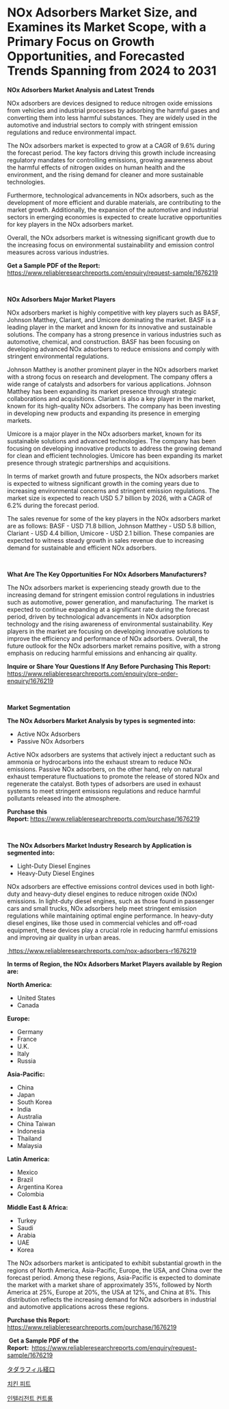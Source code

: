 <p><h1>NOx Adsorbers Market Size, and Examines its Market Scope, with a Primary Focus on Growth Opportunities, and Forecasted Trends Spanning from 2024 to 2031</h1></p><p><strong>NOx Adsorbers Market Analysis and Latest Trends</strong></p>
<p><p>NOx adsorbers are devices designed to reduce nitrogen oxide emissions from vehicles and industrial processes by adsorbing the harmful gases and converting them into less harmful substances. They are widely used in the automotive and industrial sectors to comply with stringent emission regulations and reduce environmental impact.</p><p>The NOx adsorbers market is expected to grow at a CAGR of 9.6% during the forecast period. The key factors driving this growth include increasing regulatory mandates for controlling emissions, growing awareness about the harmful effects of nitrogen oxides on human health and the environment, and the rising demand for cleaner and more sustainable technologies.</p><p>Furthermore, technological advancements in NOx adsorbers, such as the development of more efficient and durable materials, are contributing to the market growth. Additionally, the expansion of the automotive and industrial sectors in emerging economies is expected to create lucrative opportunities for key players in the NOx adsorbers market.</p><p>Overall, the NOx adsorbers market is witnessing significant growth due to the increasing focus on environmental sustainability and emission control measures across various industries.</p></p>
<p><strong>Get a Sample PDF of the Report:&nbsp;</strong> <a href="https://www.reliableresearchreports.com/enquiry/request-sample/1676219">https://www.reliableresearchreports.com/enquiry/request-sample/1676219</a></p>
<p>&nbsp;</p>
<p><strong>NOx Adsorbers Major Market Players</strong></p>
<p><p>NOx adsorbers market is highly competitive with key players such as BASF, Johnson Matthey, Clariant, and Umicore dominating the market. BASF is a leading player in the market and known for its innovative and sustainable solutions. The company has a strong presence in various industries such as automotive, chemical, and construction. BASF has been focusing on developing advanced NOx adsorbers to reduce emissions and comply with stringent environmental regulations.</p><p>Johnson Matthey is another prominent player in the NOx adsorbers market with a strong focus on research and development. The company offers a wide range of catalysts and adsorbers for various applications. Johnson Matthey has been expanding its market presence through strategic collaborations and acquisitions. Clariant is also a key player in the market, known for its high-quality NOx adsorbers. The company has been investing in developing new products and expanding its presence in emerging markets.</p><p>Umicore is a major player in the NOx adsorbers market, known for its sustainable solutions and advanced technologies. The company has been focusing on developing innovative products to address the growing demand for clean and efficient technologies. Umicore has been expanding its market presence through strategic partnerships and acquisitions.</p><p>In terms of market growth and future prospects, the NOx adsorbers market is expected to witness significant growth in the coming years due to increasing environmental concerns and stringent emission regulations. The market size is expected to reach USD 5.7 billion by 2026, with a CAGR of 6.2% during the forecast period.</p><p>The sales revenue for some of the key players in the NOx adsorbers market are as follows: BASF - USD 71.8 billion, Johnson Matthey - USD 5.8 billion, Clariant - USD 4.4 billion, Umicore - USD 2.1 billion. These companies are expected to witness steady growth in sales revenue due to increasing demand for sustainable and efficient NOx adsorbers.</p></p>
<p>&nbsp;</p>
<p><strong>What Are The Key Opportunities For NOx Adsorbers Manufacturers?</strong></p>
<p><p>The NOx adsorbers market is experiencing steady growth due to the increasing demand for stringent emission control regulations in industries such as automotive, power generation, and manufacturing. The market is expected to continue expanding at a significant rate during the forecast period, driven by technological advancements in NOx adsorption technology and the rising awareness of environmental sustainability. Key players in the market are focusing on developing innovative solutions to improve the efficiency and performance of NOx adsorbers. Overall, the future outlook for the NOx adsorbers market remains positive, with a strong emphasis on reducing harmful emissions and enhancing air quality.</p></p>
<p><strong>Inquire or Share Your Questions If Any Before Purchasing This Report:</strong> <a href="https://www.reliableresearchreports.com/enquiry/pre-order-enquiry/1676219">https://www.reliableresearchreports.com/enquiry/pre-order-enquiry/1676219</a></p>
<p>&nbsp;</p>
<p><strong>Market Segmentation</strong></p>
<p><strong>The NOx Adsorbers Market Analysis by types is segmented into:</strong></p>
<p><ul><li>Active NOx Adsorbers</li><li>Passive NOx Adsorbers</li></ul></p>
<p><p>Active NOx adsorbers are systems that actively inject a reductant such as ammonia or hydrocarbons into the exhaust stream to reduce NOx emissions. Passive NOx adsorbers, on the other hand, rely on natural exhaust temperature fluctuations to promote the release of stored NOx and regenerate the catalyst. Both types of adsorbers are used in exhaust systems to meet stringent emissions regulations and reduce harmful pollutants released into the atmosphere.</p></p>
<p><strong>Purchase this Report:&nbsp;</strong><a href="https://www.reliableresearchreports.com/purchase/1676219">https://www.reliableresearchreports.com/purchase/1676219</a></p>
<p>&nbsp;</p>
<p><strong>The NOx Adsorbers Market Industry Research by Application is segmented into:</strong></p>
<p><ul><li>Light-Duty Diesel Engines</li><li>Heavy-Duty Diesel Engines</li></ul></p>
<p><p>NOx adsorbers are effective emissions control devices used in both light-duty and heavy-duty diesel engines to reduce nitrogen oxide (NOx) emissions. In light-duty diesel engines, such as those found in passenger cars and small trucks, NOx adsorbers help meet stringent emission regulations while maintaining optimal engine performance. In heavy-duty diesel engines, like those used in commercial vehicles and off-road equipment, these devices play a crucial role in reducing harmful emissions and improving air quality in urban areas.</p></p>
<p><a href="https://www.reliableresearchreports.com/nox-adsorbers-r1676219">&nbsp;https://www.reliableresearchreports.com/nox-adsorbers-r1676219</a></p>
<p><strong>In terms of Region, the NOx Adsorbers Market Players available by Region are:</strong></p>
<p>
    <p> <strong> North America: </strong>
        <ul>
            <li>United States</li>
            <li>Canada</li>
        </ul>
        </p> 
    <p> <strong> Europe: </strong>
        <ul>
            <li>Germany</li>
            <li>France</li>
            <li>U.K.</li>
            <li>Italy</li>
            <li>Russia</li>
        </ul>
        </p> 
    <p> <strong> Asia-Pacific: </strong>
        <ul>
            <li>China</li>
            <li>Japan</li>
            <li>South Korea</li>
            <li>India</li>
            <li>Australia</li>
            <li>China Taiwan</li>
            <li>Indonesia</li>
            <li>Thailand</li>
            <li>Malaysia</li>
        </ul>
        </p> 
    <p> <strong> Latin America: </strong>
        <ul>
            <li>Mexico</li>
            <li>Brazil</li>
            <li>Argentina Korea</li>
            <li>Colombia</li>
        </ul>
        </p> 
    <p> <strong> Middle East & Africa: </strong>
        <ul>
            <li>Turkey</li>
            <li>Saudi</li>
            <li>Arabia</li>
            <li>UAE</li>
            <li>Korea</li>
        </ul>
    </p>
    </p>
<p><p>The NOx adsorbers market is anticipated to exhibit substantial growth in the regions of North America, Asia-Pacific, Europe, the USA, and China over the forecast period. Among these regions, Asia-Pacific is expected to dominate the market with a market share of approximately 35%, followed by North America at 25%, Europe at 20%, the USA at 12%, and China at 8%. This distribution reflects the increasing demand for NOx adsorbers in industrial and automotive applications across these regions.</p></p>
<p><strong>Purchase this Report: </strong><a href="https://www.reliableresearchreports.com/purchase/1676219">https://www.reliableresearchreports.com/purchase/1676219</a></p>
<p>&nbsp;<strong>Get a Sample PDF of the Report:&nbsp;&nbsp;</strong><a href="https://www.reliableresearchreports.com/enquiry/request-sample/1676219">https://www.reliableresearchreports.com/enquiry/request-sample/1676219</a></p>
<p><strong></strong></p>
<p><p><a href="https://github.com/oqxogxyvqe90775/Market-Research-Report-List-1/blob/main/997505332738.md">タダラフィル経口</a></p><p><a href="https://medium.com/@minimini78678/%EB%8B%AD%EB%B0%9C-%EC%8B%9C%EC%9E%A5-%EC%A2%85%EB%A5%98-%EC%9D%91%EC%9A%A9-%EB%B0%8F-%EC%A7%80%EC%97%AD%EB%B3%84-%ED%8F%AC%EA%B4%84%EC%A0%81-%ED%8F%89%EA%B0%80-0fc69baa45a7">치킨 피트</a></p><p><a href="https://medium.com/@lilmama456456/%EC%A7%80%EB%8A%A5%ED%98%95-%EC%A0%9C%EC%96%B4-%EC%8B%9C%EC%9E%A5-%EA%B7%9C%EB%AA%A8-cagr-%ED%8A%B8%EB%A0%8C%EB%93%9C-2024-2030-131cc3040933">인텔리전트 컨트롤</a></p></p>